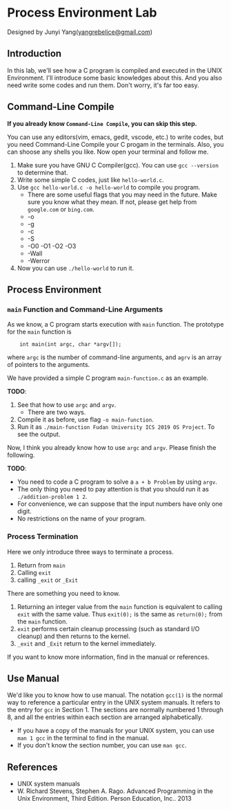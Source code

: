 # Process Environment Lab

Designed by Junyi Yang(yangrebelice@gmail.com)

## Introduction

In this lab, we'll see how a C program is compiled and executed in the UNIX Environment. I'll introduce some basic knowledges about this. And you also need write some codes and run them. Don't worry, it's far too easy.

## Command-Line Compile

**If you already know `Command-Line Compile`, you can skip this step.**

You can use any editors(vim, emacs, gedit, vscode, etc.) to write codes, but you need Command-Line Compile your C progam in the terminals. Also, you can shoose any shells you like. Now open your terminal and follow me.

1. Make sure you have GNU C Compiler(gcc). You can use `gcc --version` to determine that.
2. Write some simple C codes, just like `hello-world.c`.
3. Use `gcc hello-world.c -o hello-world` to compile you program.
	- There are some useful flags that you may need in the future. Make sure you know what they mean. If not, please get help from `google.com` or `bing.com`.
	- -o
	- -g
	- -c
	- -S
	- -O0 -O1 -O2 -O3
	- -Wall
	- -Werror
4. Now you can use `./hello-world` to run it.

## Process Environment

### `main` Function and Command-Line Arguments

As we know, a C program starts execution with `main` function. The prototype for the `main` function is
```
	int main(int argc, char *argv[]);
```
where `argc` is the number of command-line arguments, and `agrv` is an array of pointers to the arguments.

We have provided a simple C program `main-function.c` as an example. 

**TODO**:
1. See that how to use `argc` and `argv`.
	- There are two ways.
2. Compile it as before, use flag `-o main-function`.
3. Run it as `./main-function Fudan University ICS 2019 OS Project`. To see the output.

Now, I think you already know how to use `argc` and `argv`. Please finish the following.

**TODO**:
- You need to code a C program to solve a `a + b Problem` by using `argv`. 
- The only thing you need to pay attention is that you should run it as `./addition-problem 1 2`.
- For convenience, we can suppose that the input numbers have only one digit.
- No restrictions on the name of your program.

### Process Termination

Here we only introduce three ways to terminate a process.

1. Return from `main`
2. Calling `exit`
3. calling `_exit` or `_Exit`

There are something you need to know.

1. Returning an integer value from the `main` function is equivalent to calling `exit` with the same value. Thus `exit(0);` is the same as `return(0);` from the `main` function.
2. `exit` performs certain cleanup processing (such as standard I/O cleanup) and then returns to the kernel.
3. `_exit` and `_Exit` return to the kernel immediately.

If you want to know more information, find in the manual or references.

## Use Manual

We'd like you to know how to use manual.
The notation `gcc(1)` is the normal way to reference a particular entry in the UNIX system manuals. It refers to the entry for `gcc` in Section 1. The sections are normally numbered 1 through 8, and all the entries within each section are arranged alphabetically.

- If you have a copy of the manuals for your UNIX system, you can use `man 1 gcc` in the terminal to find in the manual.
- If you don't know the section number, you can use `man gcc`.

## References

- UNIX system manuals
- W. Richard Stevens, Stephen A. Rago. Advanced Programming in the Unix Environment, Third Edition. Person Education, Inc.. 2013
